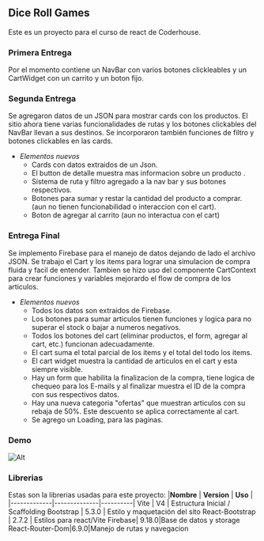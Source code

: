 ## Dice Roll Games
Este es un proyecto para el curso de react de Coderhouse.

### Primera Entrega
Por el momento contiene un NavBar con varios botones clickleables y un
CartWidget con un carrito y un boton fijo.

### Segunda Entrega
Se  agregaron  datos  de  un  JSON  para  mostrar  cards  con  los  productos.  El  sitio  ahora  tiene  varias  funcionalidades  de  rutas  y  los  botones  clickables  del  NavBar  llevan  a  sus  destinos.  Se  incorporaron  también  funciones  de  filtro  y  botones  clickables  en  las  cards.

-	*Elementos nuevos*
	 - Cards con datos extraidos de un Json.
	  - El button de detalle muestra mas informacion sobre un producto .
	 - Sistema de ruta y filtro agregado a la nav bar y sus botones respectivos.
	 - Botones para sumar y restar la cantidad del producto a comprar. (aun no tienen funcionabilidad o interaccion con el cart).
	 - Boton de agregar al carrito (aun no interactua con el cart)

 ### Entrega Final

 Se implemento Firebase para el manejo de datos dejando de lado el archivo JSON.  Se trabajo el Cart y los items para lograr una simulacion de compra fluida y facil de entender. Tambien se hizo uso del componente CartContext para crear funciones y variables mejorardo el flow de compra de los articulos.
- *Elementos nuevos*
	- Todos los datos son extraidos de Firebase.
	- Los botones para sumar articulos tienen funciones y logica para no superar el stock o bajar a numeros negativos.
	- Todos los botones del cart (eliminar productos, el form, agregar al cart, etc.) funcionan adecuadamente.
	- El cart suma el total parcial de los items y el total del todo los items.
	- El cart widget muestra la cantidad de articulos en el cart y esta siempre visible. 
	- Hay un form que habilita la finalizacion de la compra, tiene logica de chequeo para los E-mails y al finalizar muestra el ID de la compra con sus respectivos datos.
	- Hay una nueva categoria "ofertas" que muestran  articulos con su rebaja de 50%. Este descuento se aplica correctamente al cart.
	- Se agrego un Loading, para las paginas.

 

### Demo
![Alt](https://s10.gifyu.com/images/finalGif.gif)

### Librerias
Estas son la librerias usadas para este proyecto:
|**Nombre**   |  **Version** |  **Uso** |
|-------------|--------------|----------|
Vite          | V4           | Estructura Inicial / Scaffolding 
Bootstrap     | 5.3.0        | Estilo y maquetación del sito
React-Bootstrap | 2.7.2      | Estilos para react/Vite
Firebase| 9.18.0|Base de datos y storage
React-Router-Dom|6.9.0|Manejo de rutas y navegacion




